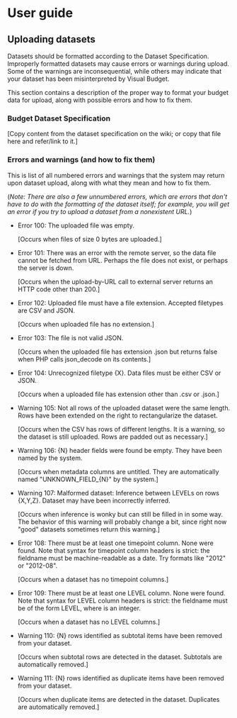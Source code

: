 # User guide

## Uploading datasets

Datasets should be formatted according to the Dataset Specification.
Improperly formatted datasets may cause errors or warnings during upload.
Some of the warnings are inconsequential, while others may indicate that
your dataset has been misinterpreted by Visual Budget.

This section contains a description of the proper way to format your
budget data for upload, along with possible errors and how to fix them.

### Budget Dataset Specification

[Copy content from the dataset specification on the wiki; or copy that file
here and refer/link to it.]

### Errors and warnings (and how to fix them)

This is list of all numbered errors and warnings that the system may return
upon dataset upload, along with what they mean and how to fix them.

(*Note: There are also a few unnumbered errors, which are errors that don't
have to do with the formatting of the dataset itself; for example, you will
get an error if you try to upload a dataset from a nonexistent URL.*)

- Error 100: The uploaded file was empty.

  [Occurs when files of size 0 bytes are uploaded.]

- Error 101: There was an error with the remote server, so the data
  file cannot be fetched from URL. Perhaps the file does not exist,
  or perhaps the server is down.
  
  [Occurs when the upload-by-URL call to external server returns
  an HTTP code other than 200.]

- Error 102: Uploaded file must have a file extension.
  Accepted filetypes are CSV and JSON.

  [Occurs when uploaded file has no extension.]

- Error 103: The file is not valid JSON.

  [Occurs when the uploaded file has extension .json but
  returns false when PHP calls json_decode on its contents.]

- Error 104: Unrecognized filetype {X}. Data files must be either
  CSV or JSON.

  [Occurs when a uploaded file has extension other than .csv or .json.]

- Warning 105: Not all rows of the uploaded dataset were the same length.
  Rows have been extended on the right to rectangularize the dataset.

  [Occurs when the CSV has rows of different lengths. It is a warning,
  so the dataset is still uploaded. Rows are padded out as necessary.]

- Warning 106: {N} header fields were found be empty.
  They have been named by the system.

  [Occurs when metadata columns are untitled. They are automatically
  named "UNKNOWN_FIELD_{N}" by the system.]

- Warning 107: Malformed dataset: Inference between LEVELs on rows {X,Y,Z}.
  Dataset may have been incorrectly inferred.

  [Occurs when inference is wonky but can still be filled in in some way.
  The behavior of this warning will probably change a bit, since right
  now "good" datasets sometimes return this warning.]

- Error 108: There must be at least one timepoint column. None were found.
  Note that syntax for timepoint column headers is strict: the fieldname
  must be machine-readable as a date. Try formats like "2012" or "2012-08".

  [Occurs when a dataset has no timepoint columns.]

- Error 109: There must be at least one LEVEL column. None were found.
  Note that syntax for LEVEL column headers is strict: the fieldname must
  be of the form LEVEL<N>, where <N> is an integer.

  [Occurs when a dataset has no LEVEL columns.]

- Warning 110: {N} rows identified as subtotal items have been removed
  from your dataset.

  [Occurs when subtotal rows are detected in the dataset. Subtotals are
  automatically removed.]

- Warning 111: {N} rows identified as duplicate items have been removed
  from your dataset.

  [Occurs when duplicate items are detected in the dataset. Duplicates
  are automatically removed.]
